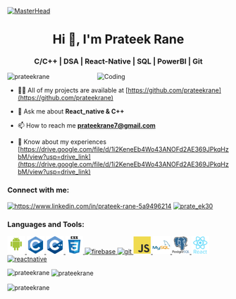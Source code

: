 [![MasterHead](https://media.licdn.com/dms/image/v2/D5616AQFSkgbk3HwoKA/profile-displaybackgroundimage-shrink_350_1400/profile-displaybackgroundimage-shrink_350_1400/0/1687807348247?e=1730937600&v=beta&t=Q_ua0vkygps6OMIMM6wN-a6dkmwxQi3MTIpn6hqYV5Y)](https://github.com/prateekrane)

<h1 align="center">Hi 👋, I'm Prateek Rane</h1>
<h3 align="center">C/C++ | DSA | React-Native | SQL | PowerBI | Git</h3>
<img align="right" alt="Coding" width="300" src="https://camo.githubusercontent.com/d3fcfe478a3a21468da489294ce1346ffbf7ed00877f290a2b477b9f7a734296/68747470733a2f2f692e70696e696d672e636f6d2f6f726967696e616c732f63642f35392f64362f63643539643632366463383633393766653435303830653665396337303237642e676966"/>
<p align="left"> <img src="https://komarev.com/ghpvc/?username=prateekrane&label=Profile%20views&color=0e75b6&style=flat" alt="prateekrane" /> </p>

- 👨‍💻 All of my projects are available at [https://github.com/prateekrane](https://github.com/prateekrane)

- 💬 Ask me about **React_native & C++**

- 📫 How to reach me **prateekrane7@gmail.com**

- 📄 Know about my experiences [https://drive.google.com/file/d/1i2KeneEb4Wo43ANOFd2AE369JPkqHzbM/view?usp=drive_link](https://drive.google.com/file/d/1i2KeneEb4Wo43ANOFd2AE369JPkqHzbM/view?usp=drive_link)

<h3 align="left">Connect with me:</h3>
<p align="left">
<a href="https://linkedin.com/in/https://www.linkedin.com/in/prateek-rane-5a9496214" target="blank"><img align="center" src="https://raw.githubusercontent.com/rahuldkjain/github-profile-readme-generator/master/src/images/icons/Social/linked-in-alt.svg" alt="https://www.linkedin.com/in/prateek-rane-5a9496214" height="30" width="40" /></a>
<a href="https://instagram.com/prate_ek30" target="blank"><img align="center" src="https://raw.githubusercontent.com/rahuldkjain/github-profile-readme-generator/master/src/images/icons/Social/instagram.svg" alt="prate_ek30" height="30" width="40" /></a>
</p>

<h3 align="left">Languages and Tools:</h3>
<p align="left"> <a href="https://developer.android.com" target="_blank" rel="noreferrer"> <img src="https://raw.githubusercontent.com/devicons/devicon/master/icons/android/android-original-wordmark.svg" alt="android" width="40" height="40"/> </a> <a href="https://www.cprogramming.com/" target="_blank" rel="noreferrer"> <img src="https://raw.githubusercontent.com/devicons/devicon/master/icons/c/c-original.svg" alt="c" width="40" height="40"/> </a> <a href="https://www.w3schools.com/cpp/" target="_blank" rel="noreferrer"> <img src="https://raw.githubusercontent.com/devicons/devicon/master/icons/cplusplus/cplusplus-original.svg" alt="cplusplus" width="40" height="40"/> </a> <a href="https://www.w3schools.com/css/" target="_blank" rel="noreferrer"> <img src="https://raw.githubusercontent.com/devicons/devicon/master/icons/css3/css3-original-wordmark.svg" alt="css3" width="40" height="40"/> </a> <a href="https://firebase.google.com/" target="_blank" rel="noreferrer"> <img src="https://www.vectorlogo.zone/logos/firebase/firebase-icon.svg" alt="firebase" width="40" height="40"/> </a> <a href="https://git-scm.com/" target="_blank" rel="noreferrer"> <img src="https://www.vectorlogo.zone/logos/git-scm/git-scm-icon.svg" alt="git" width="40" height="40"/> </a> <a href="https://developer.mozilla.org/en-US/docs/Web/JavaScript" target="_blank" rel="noreferrer"> <img src="https://raw.githubusercontent.com/devicons/devicon/master/icons/javascript/javascript-original.svg" alt="javascript" width="40" height="40"/> </a> <a href="https://www.mysql.com/" target="_blank" rel="noreferrer"> <img src="https://raw.githubusercontent.com/devicons/devicon/master/icons/mysql/mysql-original-wordmark.svg" alt="mysql" width="40" height="40"/> </a> <a href="https://www.postgresql.org" target="_blank" rel="noreferrer"> <img src="https://raw.githubusercontent.com/devicons/devicon/master/icons/postgresql/postgresql-original-wordmark.svg" alt="postgresql" width="40" height="40"/> </a> <a href="https://reactjs.org/" target="_blank" rel="noreferrer"> <img src="https://raw.githubusercontent.com/devicons/devicon/master/icons/react/react-original-wordmark.svg" alt="react" width="40" height="40"/> </a> <a href="https://reactnative.dev/" target="_blank" rel="noreferrer"> <img src="https://reactnative.dev/img/header_logo.svg" alt="reactnative" width="40" height="40"/> </a> </p>

<p><img align="left" src="https://github-readme-stats.vercel.app/api/top-langs?username=prateekrane&show_icons=true&locale=en&layout=compact" alt="prateekrane" /></p>

<p>&nbsp;<img align="center" src="https://github-readme-stats.vercel.app/api?username=prateekrane&show_icons=true&locale=en" alt="prateekrane" /></p>

<p><img align="center" src="https://github-readme-streak-stats.herokuapp.com/?user=prateekrane&" alt="prateekrane" /></p>

